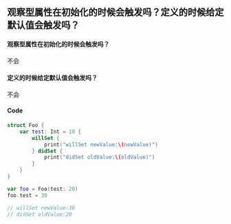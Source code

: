 ## 观察型属性在初始化的时候会触发吗？定义的时候给定默认值会触发吗？

#### 观察型属性在初始化的时候会触发吗？

不会

#### 定义的时候给定默认值会触发吗？

不会



#### Code

```swift
struct Foo {
    var test: Int = 10 {
        willSet {
            print("willSet newValue:\(newValue)")
        } didSet {
            print("didSet oldValue:\(oldValue)")
        }
    }
}

var foo = Foo(test: 20)
foo.test = 30

// willSet newValue:30
// didSet oldValue:20
```

